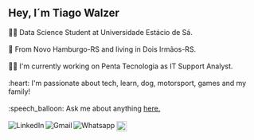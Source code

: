 <h2 align="left">Hey, I´m Tiago Walzer</h2>
👨‍🎓 Data Science Student at Universidade Est&aacute;cio de S&aacute;.
<br /><br />
📍 From Novo Hamburgo-RS and living in Dois Irm&#227;os-RS.
<br /><br />
👨‍💼 I'm currently working on Penta Tecnologia as IT Support Analyst.
<br /><br />
:heart: I'm passionate about tech, learn, dog, motorsport, games and my family!
<br /><br />
:speech_balloon: Ask me about anything <a href="https://github.com/tiagowalzer/tiagowalzer/issues">here.</a>
<br /><br />
<!--- :link: <a href="https://linktr.ee/tiagowalzer">My Social Networks.</a>
<br />
<br /> -->
<a href="https://www.linkedin.com/in/tiagowalzer/">
    <img src="https://img.shields.io/badge/-LinkedIn-blue?style=flat&logo=Linkedin&logoColor=white" title="My Social Network" align="left" alt="LinkedIn">
</a>
<a href="mailto:tiagowalzer@gmail.com">
    <img src="https://img.shields.io/badge/-Gmail-c14438?style=flat&logo=Gmail&logoColor=white" title="Send me an email" align="left" alt="Gmail">
</a>
<a href="https://api.whatsapp.com/send?phone=5551999992580">
    <img src="https://img.shields.io/badge/-Whatsapp-4CA143?style=flat&labelColor=4CA143&logo=whatsapp&logoColor=white" title="Text me" align="left" alt="Whatsapp">
</a>
<a href="https://github.com/tiagowalzer">
    <img src="https://img.shields.io/github/followers/tiagowalzer?label=follow&style=social" height="21" title="Follow me" align="left" alt="GitHub">
</a>
